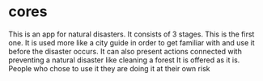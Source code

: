 # cores 
This is an app for natural disasters. It consists of 3 stages. This is the first one. It is used more like a city guide in order to get familiar with and use it before the disaster occurs. It can also present actions connected with preventing a natural  disaster like cleaning a forest
It is offered as it is. People who chose to use it they are doing it at their own risk
